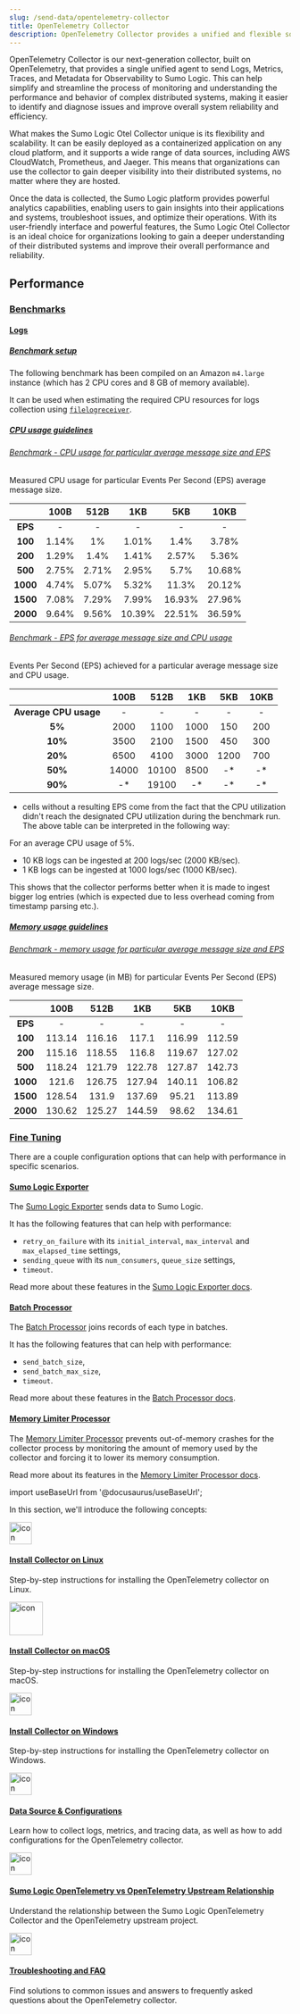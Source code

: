 ```yaml
---
slug: /send-data/opentelemetry-collector
title: OpenTelemetry Collector
description: OpenTelemetry Collector provides a unified and flexible solution for collecting, processing, and exporting telemetry data from multiple sources, including metrics, traces, and logs.
---
```


OpenTelemetry Collector is our next-generation collector, built on OpenTelemetry, that provides a single unified agent to send Logs, Metrics, Traces, and Metadata for Observability to Sumo Logic. This can help simplify and streamline the process of monitoring and understanding the performance and behavior of complex distributed systems, making it easier to identify and diagnose issues and improve overall system reliability and efficiency.

What makes the Sumo Logic Otel Collector unique is its flexibility and scalability. It can be easily deployed as a containerized application on any cloud platform, and it supports a wide range of data sources, including AWS CloudWatch, Prometheus, and Jaeger. This means that organizations can use the collector to gain deeper visibility into their distributed systems, no matter where they are hosted.

Once the data is collected, the Sumo Logic platform provides powerful analytics capabilities, enabling users to gain insights into their applications and systems, troubleshoot issues, and optimize their operations. With its user-friendly interface and powerful features, the Sumo Logic Otel Collector is an ideal choice for organizations looking to gain a deeper understanding of their distributed systems and improve their overall performance and reliability.

## Performance

### [Benchmarks](#benchmarks)

#### [Logs](#logs)

##### [Benchmark setup](#benchmark-setup)

The following benchmark has been compiled on an Amazon `m4.large`
instance (which has 2 CPU cores and 8 GB of memory available).

It can be used when estimating the required CPU resources for logs collection
using [`filelogreceiver`][filelogreceiver].

[filelogreceiver]: https://github.com/open-telemetry/opentelemetry-collector-contrib/tree/main/receiver/filelogreceiver

##### [CPU usage guidelines](#cpu-usage-guidelines)

###### [Benchmark - CPU usage for particular average message size and EPS](#benchmark---cpu-usage-for-particular-average-message-size-and-eps)

Measured CPU usage for particular Events Per Second (EPS) average message size.

|          | 100B  | 512B  |  1KB   |  5KB   |  10KB  |
|:--------:|:-----:|:-----:|:------:|:------:|:------:|
| **EPS**  |   -   |   -   |   -    |   -    |   -    |
| **100**  | 1.14% |  1%   | 1.01%  |  1.4%  | 3.78%  |
| **200**  | 1.29% | 1.4%  | 1.41%  | 2.57%  | 5.36%  |
| **500**  | 2.75% | 2.71% | 2.95%  |  5.7%  | 10.68% |
| **1000** | 4.74% | 5.07% | 5.32%  | 11.3%  | 20.12% |
| **1500** | 7.08% | 7.29% | 7.99%  | 16.93% | 27.96% |
| **2000** | 9.64% | 9.56% | 10.39% | 22.51% | 36.59% |

###### [Benchmark - EPS for average message size and CPU usage](#benchmark---eps-for-average-message-size-and-cpu-usage)

Events Per Second (EPS) achieved for a particular average message size and CPU usage.

|                       | 100B  | 512B  | 1KB  | 5KB  | 10KB |
|:---------------------:|:-----:|:-----:|:----:|:----:|:----:|
| **Average CPU usage** |   -   |   -   |  -   |  -   |  -   |
|        **5%**         | 2000  | 1100  | 1000 | 150  | 200  |
|        **10%**        | 3500  | 2100  | 1500 | 450  | 300  |
|        **20%**        | 6500  | 4100  | 3000 | 1200 | 700  |
|        **50%**        | 14000 | 10100 | 8500 |  -*  |  -*  |
|        **90%**        |  -*   | 19100 |  -*  |  -*  |  -*  |

* cells without a resulting EPS come from the fact that the CPU utilization didn't reach the designated CPU utilization during the benchmark run. The above table can be interpreted in the following way:

 For an average CPU usage of 5%.
* 10 KB logs can be ingested at 200 logs/sec (2000 KB/sec).
* 1 KB logs can be ingested at 1000 logs/sec (1000 KB/sec).

This shows that the collector performs better when it is made to ingest bigger
log entries (which is expected due to less overhead coming from timestamp parsing etc.).

##### [Memory usage guidelines](#memory-usage-guidelines)

###### [Benchmark - memory usage for particular average message size and EPS](#benchmark---memory-usage-for-particular-average-message-size-and-eps)

Measured memory usage (in MB) for particular Events Per Second (EPS) average message size.

|          |  100B  |  512B  |  1KB   |  5KB   |  10KB  |
|:--------:|:------:|:------:|:------:|:------:|:------:|
| **EPS**  |   -    |   -    |   -    |   -    |   -    |
| **100**  | 113.14 | 116.16 | 117.1  | 116.99 | 112.59 |
| **200**  | 115.16 | 118.55 | 116.8  | 119.67 | 127.02 |
| **500**  | 118.24 | 121.79 | 122.78 | 127.87 | 142.73 |
| **1000** | 121.6  | 126.75 | 127.94 | 140.11 | 106.82 |
| **1500** | 128.54 | 131.9  | 137.69 | 95.21  | 113.89 |
| **2000** | 130.62 | 125.27 | 144.59 | 98.62  | 134.61 |

### [Fine Tuning](#fine-tuning)

There are a couple configuration options that can help with performance in specific scenarios.

#### [Sumo Logic Exporter](#sumo-logic-exporter)

The [Sumo Logic Exporter](https://github.com/SumoLogic/sumologic-otel-collector/tree/main/pkg/exporter/sumologicexporter)
sends data to Sumo Logic.

It has the following features that can help with performance:

- `retry_on_failure` with its `initial_interval`, `max_interval` and `max_elapsed_time` settings,
- `sending_queue` with its `num_consumers`, `queue_size` settings,
- `timeout`.

Read more about these features in the [Sumo Logic Exporter docs](https://github.com/SumoLogic/sumologic-otel-collector/tree/main/pkg/exporter/sumologicexporter/README.md).

#### [Batch Processor](#batch-processor)

The [Batch Processor][batchprocessor] joins records of each type in batches.

It has the following features that can help with performance:

- `send_batch_size`,
- `send_batch_max_size`,
- `timeout`.

Read more about these features in the [Batch Processor docs].

[batchprocessor]: https://github.com/open-telemetry/opentelemetry-collector/tree/main/processor/batchprocessor
[Batch Processor docs]: https://github.com/open-telemetry/opentelemetry-collector/blob/main/processor/batchprocessor/README.md

#### [Memory Limiter Processor](#memory-limiter-processor)

The [Memory Limiter Processor][memorylimiterprocessor] prevents out-of-memory crashes for the collector process
by monitoring the amount of memory used by the collector and forcing it to lower its memory consumption.

Read more about its features in the [Memory Limiter Processor docs].

[memorylimiterprocessor]: https://github.com/open-telemetry/opentelemetry-collector/tree/main/processor/memorylimiterprocessor
[Memory Limiter Processor docs]: https://github.com/open-telemetry/opentelemetry-collector/blob/main/processor/memorylimiterprocessor/README.md

import useBaseUrl from '@docusaurus/useBaseUrl';

In this section, we'll introduce the following concepts:

<div className="box-wrapper" markdown="1">
  <div className="box smallbox1 card">
    <div className="container">
      <a href="/docs/send-data/opentelemetry-collector/install-collector-on-linux">
        <img src={useBaseUrl('img/icons/operations/data-collection.png')} alt="icon" width="40" />
        <h4>Install Collector on Linux</h4>
      </a>
      <p>Step-by-step instructions for installing the OpenTelemetry collector on Linux.</p>
    </div>
  </div>
  <div className="box smallbox2 card">
    <div className="container">
      <a href="/docs/send-data/opentelemetry-collector/install-collector-on-macos">
        <img src={useBaseUrl('img/icons/operations/data-collection.png')} alt="icon" width="60" />
        <h4>Install Collector on macOS</h4>
      </a>
      <p>Step-by-step instructions for installing the OpenTelemetry collector on macOS.</p>
    </div>
  </div>
  <div className="box smallbox3 card">
    <div className="container">
      <a href="/docs/send-data/opentelemetry-collector/install-collector-on-windows">
        <img src={useBaseUrl('img/icons/operations/data-collection.png')} alt="icon" width="40" />
        <h4>Install Collector on Windows</h4>
      </a>
      <p>Step-by-step instructions for installing the OpenTelemetry collector on Windows.</p>
    </div>
  </div>
  <div className="box smallbox4 card">
    <div className="container">
      <a href="/docs/send-data/opentelemetry-collector/data-source-and-configurations">
        <img src={useBaseUrl('img/icons/operations/data-collection.png')} alt="icon" width="40" />
        <h4>Data Source &amp; Configurations</h4>
      </a>
      <p>Learn how to collect logs, metrics, and tracing data, as well as how to add configurations for the OpenTelemetry collector.</p>
    </div>
  </div>
  <div className="box smallbox5 card">
    <div className="container">
      <a href="/docs/send-data/opentelemetry-collector/sumo-logic-opentelemetry-vs-opentelemetry-upstream-relationship">
        <img src={useBaseUrl('img/icons/operations/data-collection.png')} alt="icon" width="40" />
        <h4>Sumo Logic OpenTelemetry vs OpenTelemetry Upstream Relationship</h4>
      </a>
      <p>Understand the relationship between the Sumo Logic OpenTelemetry Collector and the OpenTelemetry upstream project.</p>
    </div>
  </div>
  <div className="box smallbox6 card">
    <div className="container">
      <a href="/docs/send-data/opentelemetry-collector/troubleshooting-faq">
        <img src={useBaseUrl('img/icons/operations/data-collection.png')} alt="icon" width="40" />
        <h4>Troubleshooting and FAQ</h4>
      </a>
      <p>Find solutions to common issues and answers to frequently asked questions about the OpenTelemetry collector.</p>
    </div>
  </div>
</div>
